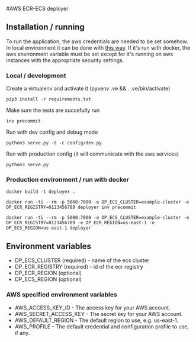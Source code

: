 #AWS ECR-ECS deployer

## Installation / running

To run the application, the aws credentials are needed to be set somehow. In local environment it can be done with [this way](http://docs.aws.amazon.com/cli/latest/userguide/cli-chap-getting-started.html). If it's run with docker, the aws environment variable must be set except for it's running on aws instances with the appropriate security settings.

### Local / development

Create a virtualenv and activate it (pyvenv .ve && . .ve/bin/activate)

```
pip3 install -r requirements.txt
```

Make sure the tests are succefully run

```
inv precommit
```

Run with dev config and debug mode

```
python3 serve.py -d -c config/dev.py
```

Run with production config (it will communicate with the aws services)

```
python3 serve.py
```

### Production environment / run with docker

```
docker build -t deployer .

docker run -ti --rm -p 5000:7000 -e DP_ECS_CLUSTER=example-cluster -e DP_ECR_REGISTRY=0123456789 deployer inv precommit

docker run -ti --rm -p 5000:7000 -e DP_ECS_CLUSTER=example-cluster -e DP_ECR_REGISTRY=0123456789 -e DP_ECR_REGION=us-east-1 -e DP_ECS_REGION=us-east-1 deployer

```

## Environment variables

* DP_ECS_CLUSTER (required) - name of the ecs cluster
* DP_ECR_REGISTRY (required) - id of the ecr registry
* DP_ECR_REGION (optional)
* DP_ECS_REGION (optional)

### AWS specified environment variables

* AWS_ACCESS_KEY_ID - The access key for your AWS account.
* AWS_SECRET_ACCESS_KEY - The secret key for your AWS account.
* AWS_DEFAULT_REGION - The default region to use, e.g. us-east-1.
* AWS_PROFILE - The default credential and configuration profile to use, if any.
